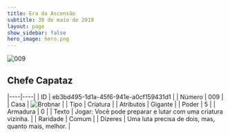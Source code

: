```yaml
---
title: Era da Ascensão
subtitle: 30 de maio de 2019
layout: page
show_sidebar: false
hero_image: hero.png
---
```


![009](https://cdn.keyforgegame.com/media/card_front/pt/435_009_43P9HVWJ9MMJ_pt.png)

## Chefe Capataz

|----|----|
| ID | eb3bd495-1d1a-45f6-941e-a0cf159431d1 |
| Número | 009 |
| Casa | ![Brobnar](https://archonarcana.com/images/thumb/e/e0/Brobnar.png/22px-Brobnar.png "Brobnar") |
| Tipo | Criatura |
| Atributos | Gigante |
| Poder | 5 |
| Armadura | 0 |
| Texto | Jogar: Você pode preparar e lutar com uma criatura vizinha. |
| Raridade | Comum |
| Dizeres | Uma luta precisa de dois, mas, quanto mais, melhor. |
